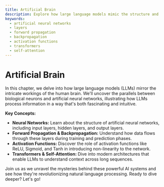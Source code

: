 ```yaml
---
title: Artificial Brain
description: Explore how large language models mimic the structure and function of the human brain through artificial neural networks.
keywords:
  - artificial neural networks
  - layers
  - forward propagation
  - backpropagation
  - activation functions
  - transformers
  - self-attention
---
```


# Artificial Brain

In this chapter, we delve into how large language models (LLMs) mirror the intricate workings of the human brain. We'll uncover the parallels between biological neurons and artificial neural networks, illustrating how LLMs process information in a way that's both fascinating and intuitive.

**Key Concepts:**

- **Neural Networks:** Learn about the structure of artificial neural networks, including input layers, hidden layers, and output layers.
- **Forward Propagation & Backpropagation:** Understand how data flows through these layers during training and prediction phases.
- **Activation Functions:** Discover the role of activation functions like ReLU, Sigmoid, and Tanh in introducing non-linearity to the network.
- **Transformers & Self-Attention:** Dive into modern architectures that enable LLMs to understand context across long sequences.

Join us as we unravel the mysteries behind these powerful AI systems and see how they're revolutionizing natural language processing. Ready to dive deeper? Let's go!